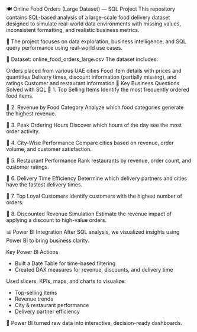 
🍽️ Online Food Orders (Large Dataset) — SQL Project
This repository contains SQL-based analysis of a large-scale food delivery dataset designed to simulate real-world data environments with missing values, inconsistent formatting, and realistic business metrics.

📌 The project focuses on data exploration, business intelligence, and SQL query performance using real-world use cases.

📂 Dataset: online_food_orders_large.csv
The dataset includes:

Orders placed from various UAE cities
Food item details with prices and quantities
Delivery times, discount information (partially missing), and ratings
Customer and restaurant information
🧠 Key Business Questions Solved with SQL
🔹 1. Top Selling Items
Identify the most frequently ordered food items.

🔹 2. Revenue by Food Category
Analyze which food categories generate the highest revenue.

🔹 3. Peak Ordering Hours
Discover which hours of the day see the most order activity.

🔹 4. City-Wise Performance
Compare cities based on revenue, order volume, and customer satisfaction.

🔹 5. Restaurant Performance
Rank restaurants by revenue, order count, and customer ratings.

🔹 6. Delivery Time Efficiency
Determine which delivery partners and cities have the fastest delivery times.

🔹 7. Top Loyal Customers
Identify customers with the highest number of orders.

🔹 8. Discounted Revenue Simulation
Estimate the revenue impact of applying a discount to high-value orders.



📊 Power BI Integration
After SQL analysis, we visualized insights using Power BI to bring business clarity.

Key Power BI Actions
- Built a Date Table for time-based filtering
- Created DAX measures for revenue, discounts, and delivery time

Used slicers, KPIs, maps, and charts to visualize:
- Top-selling items
- Revenue trends
- City & restaurant performance
- Delivery partner efficiency

🎯 Power BI turned raw data into interactive, decision-ready dashboards.
